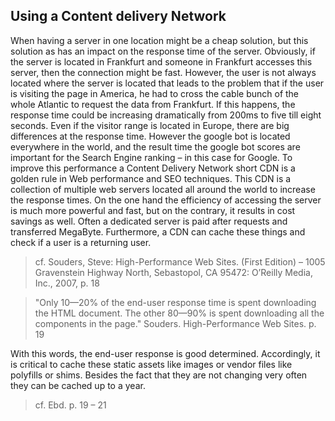 ##  Using a Content delivery Network

When having a server in one location might be a cheap solution, but this solution as has an impact on the response time of the server. Obviously, if the server is located in Frankfurt and someone in Frankfurt accesses this server, then the connection might be fast. However, the user is not always located where the server is located that leads to the problem that if the user is visiting the page in America, he had to cross the cable bunch of the whole Atlantic to request the data from Frankfurt. If this happens, the response time could be increasing dramatically from 200ms to five till eight seconds. Even if the visitor range is located in Europe, there are big differences at the response time. However the google bot is located everywhere in the world, and the result time the google bot scores are important for the Search Engine ranking – in this case for Google. 
To improve this performance a Content Delivery Network short CDN is a golden rule in Web performance and SEO techniques. This CDN is a collection of multiple web servers located all around the world to increase the response times. On the one hand the efficiency of accessing the server is much more powerful and fast, but on the contrary, it results in cost savings as well. Often a dedicated server is paid after requests and transferred MegaByte. Furthermore, a CDN can cache these things and check if a user is a returning user. 
> cf. Souders, Steve: High-Performance Web Sites. (First Edition) – 1005 Gravenstein Highway North, Sebastopol, CA 95472: O’Reilly Media, Inc., 2007, p. 18

> "Only 10—20% of the end-user response time is spent downloading the HTML document. The other 80—90% is spent downloading all the components in the page."
> Souders. High-Performance Web Sites. p. 19

With this words, the end-user response is good determined. Accordingly, it is critical to cache these static assets like images or vendor files like polyfills or shims. Besides the fact that they are not changing very often they can be cached up to a year.
> cf. Ebd. p. 19 – 21